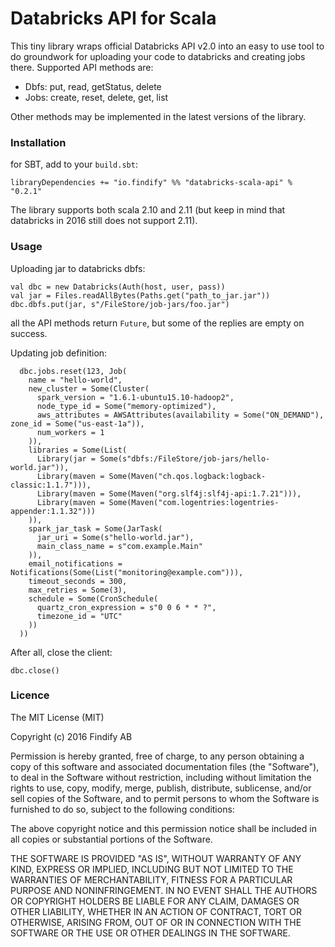 # Databricks API for Scala

This tiny library wraps official Databricks API v2.0 into an easy to use tool to do groundwork for uploading your
code to databricks and creating jobs there. Supported API methods are:
* Dbfs: put, read, getStatus, delete
* Jobs: create, reset, delete, get, list

Other methods may be implemented in the latest versions of the library.

### Installation

for SBT, add to your `build.sbt`:

    libraryDependencies += "io.findify" %% "databricks-scala-api" % "0.2.1"

The library supports both scala 2.10 and 2.11 (but keep in mind that databricks in 2016 still does not support 2.11).


### Usage

Uploading jar to databricks dbfs:

    val dbc = new Databricks(Auth(host, user, pass))
    val jar = Files.readAllBytes(Paths.get("path_to_jar.jar"))
    dbc.dbfs.put(jar, s"/FileStore/job-jars/foo.jar")

all the API methods return `Future`, but some of the replies are empty on success.

Updating job definition:

      dbc.jobs.reset(123, Job(
        name = "hello-world",
        new_cluster = Some(Cluster(
          spark_version = "1.6.1-ubuntu15.10-hadoop2",
          node_type_id = Some("memory-optimized"),
          aws_attributes = AWSAttributes(availability = Some("ON_DEMAND"), zone_id = Some("us-east-1a")),
          num_workers = 1
        )),
        libraries = Some(List(
          Library(jar = Some(s"dbfs:/FileStore/job-jars/hello-world.jar")),
          Library(maven = Some(Maven("ch.qos.logback:logback-classic:1.1.7"))),
          Library(maven = Some(Maven("org.slf4j:slf4j-api:1.7.21"))),
          Library(maven = Some(Maven("com.logentries:logentries-appender:1.1.32")))
        )),
        spark_jar_task = Some(JarTask(
          jar_uri = Some(s"hello-world.jar"),
          main_class_name = s"com.example.Main"
        )),
        email_notifications = Notifications(Some(List("monitoring@example.com"))),
        timeout_seconds = 300,
        max_retries = Some(3),
        schedule = Some(CronSchedule(
          quartz_cron_expression = s"0 0 6 * * ?",
          timezone_id = "UTC"
        ))
      ))

After all, close the client:

    dbc.close()

### Licence

The MIT License (MIT)

Copyright (c) 2016 Findify AB

Permission is hereby granted, free of charge, to any person obtaining a copy of this software and associated documentation files (the "Software"), to deal in the Software without restriction, including without limitation the rights to use, copy, modify, merge, publish, distribute, sublicense, and/or sell copies of the Software, and to permit persons to whom the Software is furnished to do so, subject to the following conditions:

The above copyright notice and this permission notice shall be included in all copies or substantial portions of the Software.

THE SOFTWARE IS PROVIDED "AS IS", WITHOUT WARRANTY OF ANY KIND, EXPRESS OR IMPLIED, INCLUDING BUT NOT LIMITED TO THE WARRANTIES OF MERCHANTABILITY, FITNESS FOR A PARTICULAR PURPOSE AND NONINFRINGEMENT. IN NO EVENT SHALL THE AUTHORS OR COPYRIGHT HOLDERS BE LIABLE FOR ANY CLAIM, DAMAGES OR OTHER LIABILITY, WHETHER IN AN ACTION OF CONTRACT, TORT OR OTHERWISE, ARISING FROM, OUT OF OR IN CONNECTION WITH THE SOFTWARE OR THE USE OR OTHER DEALINGS IN THE SOFTWARE.